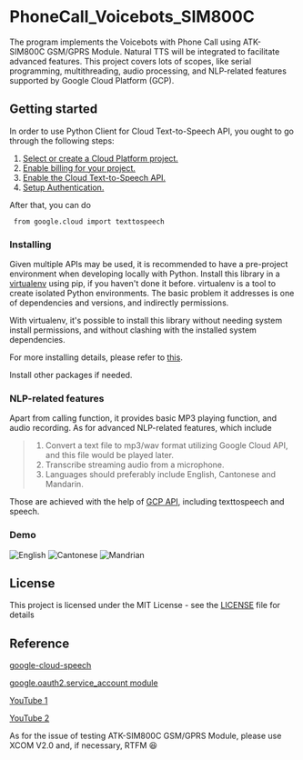 # PhoneCall_Voicebots_SIM800C

The program implements the Voicebots with Phone Call using ATK-SIM800C GSM/GPRS Module. Natural TTS will be integrated to facilitate advanced features. This project covers lots of scopes, like serial programming, multithreading, audio processing, and NLP-related features supported by Google Cloud Platform (GCP).

## Getting started
In order to use Python Client for Cloud Text-to-Speech API, you ought to go through the following steps:

1. [Select or create a Cloud Platform project.](https://console.cloud.google.com/project)
2. [Enable billing for your project.](https://cloud.google.com/billing/docs/how-to/)
3. [Enable the Cloud Text-to-Speech API.](https://cloud.google.com/texttospeech)
4. [Setup Authentication.](https://googleapis.dev/python/google-api-core/latest/auth.html)

After that, you can do

<pre><code> from google.cloud import texttospeech
</code></pre>

### Installing

Given multiple APIs may be used, it is recommended to have a pre-project environment when developing locally with Python. Install this library in a [virtualenv](https://virtualenv.pypa.io/en/latest/) using pip, if you haven't done it before. virtualenv is a tool to create isolated Python environments. The basic problem it addresses is one of dependencies and versions, and indirectly permissions.

With virtualenv, it's possible to install this library without needing system install permissions, and without clashing with the installed system dependencies.

For more installing details, please refer to [this](https://github.com/googleapis/python-texttospeech).

Install other packages if needed. 

### NLP-related features

Apart from calling function, it provides basic MP3 playing function, and audio recording. As for advanced NLP-related features, which include

>1. Convert a text file to mp3/wav format utilizing Google Cloud API, and this file would be played later. 
>2. Transcribe streaming audio from a microphone. 
>3. Languages should preferably include English, Cantonese and Mandarin. 

Those are achieved with the help of [GCP API](https://cloud.google.com), including texttospeech and speech.  

### Demo
![English](public/image/English.jpg)
![Cantonese](public/image/Cantonese2.jpg)
![Mandrian](public/image/Mandrian.jpg)
## License

This project is licensed under the MIT License - see the [LICENSE](LICENSE) file for details

## Reference
[google-cloud-speech](https://pypi.org/project/google-cloud-speech/)

[google.oauth2.service_account module](https://google-auth.readthedocs.io/en/master/reference/google.oauth2.service_account.html)

[YouTube 1](https://www.youtube.com/watch?v=ZXnPMzmrmIY)

[YouTube 2](https://www.youtube.com/watch?v=lKra6E_tp5U&list=PL3JVwFmb_BnQlc47zGPQFzrKeyXiolAoS)

As for the issue of testing ATK-SIM800C GSM/GPRS Module, please use XCOM V2.0 and, if necessary, RTFM :satisfied:
